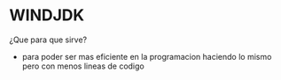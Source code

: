 # WINDJDK
¿Que para que sirve?
+ para poder ser mas eficiente en la programacion haciendo lo mismo pero con menos lineas de codigo
